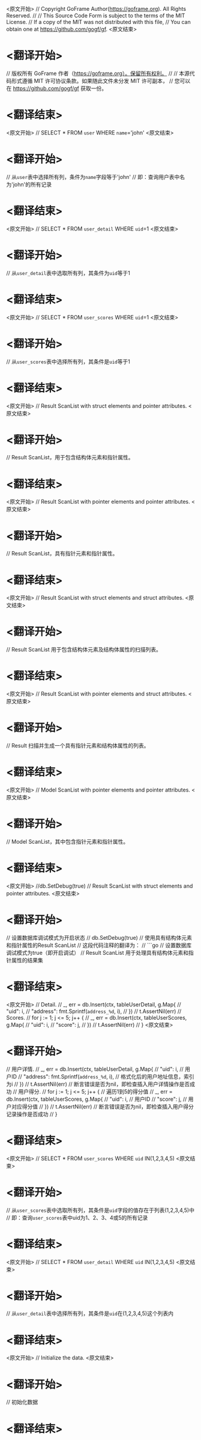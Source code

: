 
<原文开始>
// Copyright GoFrame Author(https://goframe.org). All Rights Reserved.
//
// This Source Code Form is subject to the terms of the MIT License.
// If a copy of the MIT was not distributed with this file,
// You can obtain one at https://github.com/gogf/gf.
<原文结束>

# <翻译开始>
// 版权所有 GoFrame 作者（https://goframe.org）。保留所有权利。
//
// 本源代码形式遵循 MIT 许可协议条款。如果随此文件未分发 MIT 许可副本，
// 您可以在 https://github.com/gogf/gf 获取一份。
# <翻译结束>







<原文开始>
// SELECT * FROM `user` WHERE `name`='john'
<原文结束>

# <翻译开始>
// 从`user`表中选择所有列，条件为`name`字段等于'john'
// 即：查询用户表中名为'john'的所有记录
# <翻译结束>


<原文开始>
// SELECT * FROM `user_detail` WHERE `uid`=1
<原文结束>

# <翻译开始>
// 从`user_detail`表中选取所有列，其条件为`uid`等于1
# <翻译结束>


<原文开始>
// SELECT * FROM `user_scores` WHERE `uid`=1
<原文结束>

# <翻译开始>
// 从`user_scores`表中选择所有列，其条件是`uid`等于1
# <翻译结束>


<原文开始>
// Result ScanList with struct elements and pointer attributes.
<原文结束>

# <翻译开始>
// Result ScanList，用于包含结构体元素和指针属性。
# <翻译结束>


<原文开始>
// Result ScanList with pointer elements and pointer attributes.
<原文结束>

# <翻译开始>
// Result ScanList，具有指针元素和指针属性。
# <翻译结束>


<原文开始>
// Result ScanList with struct elements and struct attributes.
<原文结束>

# <翻译开始>
// Result ScanList 用于包含结构体元素及结构体属性的扫描列表。
# <翻译结束>


<原文开始>
// Result ScanList with pointer elements and struct attributes.
<原文结束>

# <翻译开始>
// Result 扫描并生成一个具有指针元素和结构体属性的列表。
# <翻译结束>


<原文开始>
// Model ScanList with pointer elements and pointer attributes.
<原文结束>

# <翻译开始>
// Model ScanList，其中包含指针元素和指针属性。
# <翻译结束>


<原文开始>
	//db.SetDebug(true)
// Result ScanList with struct elements and pointer attributes.
<原文结束>

# <翻译开始>
// 设置数据库调试模式为开启状态
// db.SetDebug(true)
// 使用具有结构体元素和指针属性的Result ScanList
// 这段代码注释的翻译为：
// ```go
// 设置数据库调试模式为true（即开启调试）
// Result ScanList 用于处理具有结构体元素和指针属性的结果集
# <翻译结束>


<原文开始>
			// Detail.
			// _, err = db.Insert(ctx, tableUserDetail, g.Map{
			//	"uid":     i,
			//	"address": fmt.Sprintf(`address_%d`, i),
			// })
			// t.AssertNil(err)
			// Scores.
			// for j := 1; j <= 5; j++ {
			//	_, err = db.Insert(ctx, tableUserScores, g.Map{
			//		"uid":   i,
			//		"score": j,
			//	})
			//	t.AssertNil(err)
			// }
<原文结束>

# <翻译开始>
// 用户详情.
// _, err = db.Insert(ctx, tableUserDetail, g.Map{
//	"uid":     i, // 用户ID
//	"address": fmt.Sprintf(`address_%d`, i), // 格式化后的用户地址信息，索引为i
// })
// t.AssertNil(err) // 断言错误是否为nil，即检查插入用户详情操作是否成功
// 用户得分.
// for j := 1; j <= 5; j++ { // 遍历1到5的得分值
//	_, err = db.Insert(ctx, tableUserScores, g.Map{
//		"uid":   i, // 用户ID
//		"score": j, // 用户对应得分值
//	})
//	t.AssertNil(err) // 断言错误是否为nil，即检查插入用户得分记录操作是否成功
// }
# <翻译结束>


<原文开始>
// SELECT * FROM `user_scores` WHERE `uid` IN(1,2,3,4,5)
<原文结束>

# <翻译开始>
// 从`user_scores`表中选取所有列，其条件是`uid`字段的值存在于列表(1,2,3,4,5)中
// 即：查询`user_scores`表中uid为1、2、3、4或5的所有记录
# <翻译结束>







<原文开始>
// SELECT * FROM `user_detail` WHERE `uid` IN(1,2,3,4,5)
<原文结束>

# <翻译开始>
// 从`user_detail`表中选择所有列，其条件是`uid`在(1,2,3,4,5)这个列表内
# <翻译结束>


<原文开始>
// Initialize the data.
<原文结束>

# <翻译开始>
// 初始化数据
# <翻译结束>

